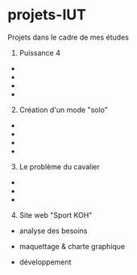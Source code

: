 # projets-IUT
Projets dans le cadre de mes études


1. Puissance 4
 -
 - 
 - 
 - 
2. Création d'un mode "solo"
 - 
 - 
 - 
 - 
 
3. Le problème du cavalier
 - 
 - 
 - 


4. Site web "Sport KOH"
 - analyse des besoins
 
 - maquettage & charte graphique
 
 - développement
